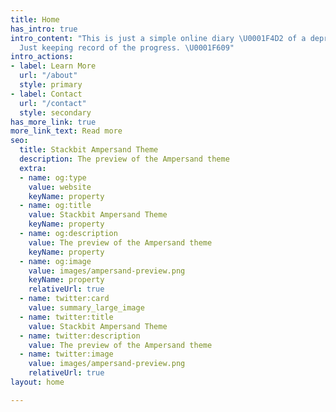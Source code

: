 ```yaml
---
title: Home
has_intro: true
intro_content: "This is just a simple online diary \U0001F4D2 of a depressed overthinker.
  Just keeping record of the progress. \U0001F609"
intro_actions:
- label: Learn More
  url: "/about"
  style: primary
- label: Contact
  url: "/contact"
  style: secondary
has_more_link: true
more_link_text: Read more
seo:
  title: Stackbit Ampersand Theme
  description: The preview of the Ampersand theme
  extra:
  - name: og:type
    value: website
    keyName: property
  - name: og:title
    value: Stackbit Ampersand Theme
    keyName: property
  - name: og:description
    value: The preview of the Ampersand theme
    keyName: property
  - name: og:image
    value: images/ampersand-preview.png
    keyName: property
    relativeUrl: true
  - name: twitter:card
    value: summary_large_image
  - name: twitter:title
    value: Stackbit Ampersand Theme
  - name: twitter:description
    value: The preview of the Ampersand theme
  - name: twitter:image
    value: images/ampersand-preview.png
    relativeUrl: true
layout: home

---
```

